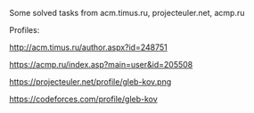 Some solved tasks from acm.timus.ru, projecteuler.net, acmp.ru

Profiles:

http://acm.timus.ru/author.aspx?id=248751

https://acmp.ru/index.asp?main=user&id=205508

https://projecteuler.net/profile/gleb-kov.png

https://codeforces.com/profile/gleb-kov


